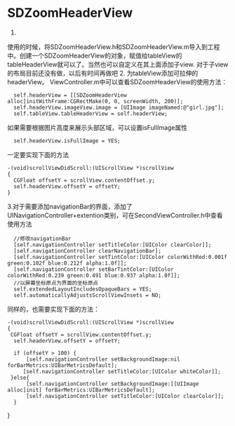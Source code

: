 # SDZoomHeaderView
1.
使用的时候，将SDZoomHeaderView.h和SDZoomHeaderView.m导入到工程中。创建一个SDZoomHeaderView的对象，赋值给tableView的tableHeaderView就可以了。当然也可以自定义在其上面添加子view.
对于子view的布局目前还没有做，以后有时间再做吧
2.
为tableView添加可拉伸的headerView。
ViewController.m中可以查看SDZoomHeaderView的使用方法：

      self.headerView = [[SDZoomHeaderView alloc]initWithFrame:CGRectMake(0, 0, screenWidth, 200)];
      self.headerView.imageView.image = [UIImage imageNamed:@"girl.jpg"];
      self.tableView.tableHeaderView = self.headerView;
      
如果需要根据图片高度来展示头部区域，可以设置isFullImage属性

      self.headerView.isFullImage = YES;
      
  一定要实现下面的方法
  
    -(void)scrollViewDidScroll:(UIScrollView *)scrollView
    {
      CGFloat offsetY = scrollView.contentOffset.y;
      self.headerView.offsetY = offsetY;
    }


3.对于需要添加navigationBar的界面，添加了UINavigationController+extention类别，可在SecondViewController.h中查看使用方法

      //修改navigationBar
      [self.navigationController setTitleColor:[UIColor clearColor]];
      [self.navigationController clearNavigationBar];
      [self.navigationController setTintColor:[UIColor colorWithRed:0.001f green:0.102f blue:0.212f alpha:1.0f]];
      [self.navigationController setBarTintColor:[UIColor colorWithRed:0.239 green:0.491 blue:0.937 alpha:1.0f]];
      //以屏幕坐标原点为界面的坐标原点
      self.extendedLayoutIncludesOpaqueBars = YES;
      self.automaticallyAdjustsScrollViewInsets = NO;
      
  同样的，也需要实现下面的方法：
  
    -(void)scrollViewDidScroll:(UIScrollView *)scrollView
    {
     CGFloat offsetY = scrollView.contentOffset.y;
      self.headerView.offsetY = offsetY;
    
      if (offsetY > 100) {
          [self.navigationController setBackgroundImage:nil forBarMetrics:UIBarMetricsDefault];
         [self.navigationController setTitleColor:[UIColor whiteColor]];
     }else{
          [self.navigationController setBackgroundImage:[[UIImage alloc]init] forBarMetrics:UIBarMetricsDefault];
          [self.navigationController setTitleColor:[UIColor clearColor]];
      }
   }
